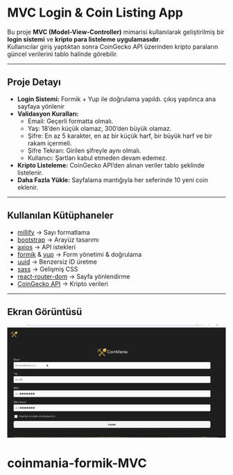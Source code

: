 # MVC Login & Coin Listing App

Bu proje **MVC (Model-View-Controller)** mimarisi kullanılarak geliştirilmiş bir **login sistemi** ve **kripto para listeleme uygulamasıdır**.  
Kullanıcılar giriş yaptıktan sonra CoinGecko API üzerinden kripto paraların güncel verilerini tablo halinde görebilir.

---

## Proje Detayı

- **Login Sistemi:** Formik + Yup ile doğrulama yapıldı. çıkış yapılınca ana sayfaya yönlenir
- **Validasyon Kuralları:**
  - Email: Geçerli formatta olmalı.
  - Yaş: 18’den küçük olamaz, 300’den büyük olamaz.
  - Şifre: En az 5 karakter, en az bir küçük harf, bir büyük harf ve bir rakam içermeli.
  - Şifre Tekrarı: Girilen şifreyle aynı olmalı.
  - Kullanıcı: Şartları kabul etmeden devam edemez.
- **Kripto Listeleme:** CoinGecko API’den alınan veriler tablo şeklinde listelenir.
- **Daha Fazla Yükle:** Sayfalama mantığıyla her seferinde 10 yeni coin eklenir.

---

## Kullanılan Kütüphaneler

- [millify](https://www.npmjs.com/package/millify) → Sayı formatlama
- [bootstrap](https://getbootstrap.com/) → Arayüz tasarımı
- [axios](https://axios-http.com/) → API istekleri
- [formik](https://formik.org/) & [yup](https://github.com/jquense/yup) → Form yönetimi & doğrulama
- [uuid](https://www.npmjs.com/package/uuid) → Benzersiz ID üretme
- [sass](https://sass-lang.com/) → Gelişmiş CSS
- [react-router-dom](https://reactrouter.com/) → Sayfa yönlendirme
- [CoinGecko API](https://www.coingecko.com/) → Kripto verileri

---

## Ekran Görüntüsü

![](/public/ekran.gif)
# coinmania-formik-MVC

